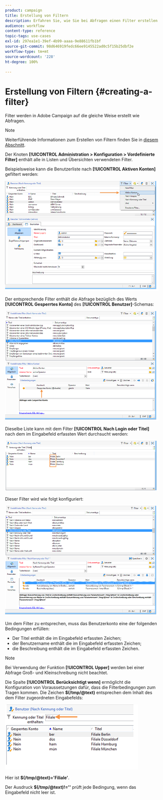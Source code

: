 ```yaml
---
product: campaign
title: Erstellung von Filtern
description: Erfahren Sie, wie Sie bei Abfragen einen Filter erstellen können
audience: workflow
content-type: reference
topic-tags: use-cases
exl-id: 297ea1e1-39ef-4b99-aaaa-9e88611fb1bf
source-git-commit: 98d646919fedc66ee9145522ad0c5f15b25dbf2e
workflow-type: tm+mt
source-wordcount: '228'
ht-degree: 100%

---
```


# Erstellung von Filtern {#creating-a-filter}

Filter werden in Adobe Campaign auf die gleiche Weise erstellt wie Abfragen.

>[!NOTE]
>
>Weiterführende Informationen zum Erstellen von Filtern finden Sie in [diesem Abschnitt](../../platform/using/filtering-options.md).

Der Knoten **[!UICONTROL Administration > Konfiguration > Vordefinierte Filter]** enthält alle in Listen und Übersichten verwendeten Filter.

Beispielsweise kann die Benutzerliste nach **[!UICONTROL Aktiven Konten]** gefiltert werden:

![](assets/query_editor_filter_sample_1.png)

Der entsprechende Filter enthält die Abfrage bezüglich des Werts **[!UICONTROL Gesperrtes Konto]** des **[!UICONTROL Benutzer]**-Schemas:

![](assets/query_editor_filter_sample_2.png)

Dieselbe Liste kann mit dem Filter **[!UICONTROL Nach Login oder Titel]** nach dem im Eingabefeld erfassten Wert durchsucht werden:

![](assets/query_editor_filter_sample_3.png)

Dieser Filter wird wie folgt konfiguriert:

![](assets/query_editor_filter_sample_4.png)

Um dem Filter zu entsprechen, muss das Benutzerkonto eine der folgenden Bedingungen erfüllen:

* Der Titel enthält die im Eingabefeld erfassten Zeichen;
* der Benutzername enthält die im Eingabefeld erfassten Zeichen;
* die Beschreibung enthält die im Eingabefeld erfassten Zeichen.

>[!NOTE]
>
>Bei Verwendung der Funktion **[!UICONTROL Upper]** werden bei einer Abfrage Groß- und Kleinschreibung nicht beachtet.

Die Spalte **[!UICONTROL Berücksichtigt wenn]** ermöglicht die Konfiguration von Voraussetzungen dafür, dass die Filterbedingungen zum Tragen kommen. Die Zeichen **$(/tmp/@text)** entsprechen dem Inhalt des dem Filter zugeordneten Eingabefelds:

![](assets/query_editor_filter_sample_5.png)

Hier ist **$(/tmp/@text)=&#39;Filiale&#39;**.

Der Ausdruck **$(/tmp/@text)!=&#39;&#39;** prüft jede Bedingung, wenn das Eingabefeld nicht leer ist.
